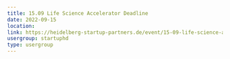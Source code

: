 ```yaml
---
title: 15.09 Life Science Accelerator Deadline
date: 2022-09-15
location: 
link: https://heidelberg-startup-partners.de/event/15-09-life-science-accelerator-deadline/
usergroup: startuphd
type: usergroup
---
```

